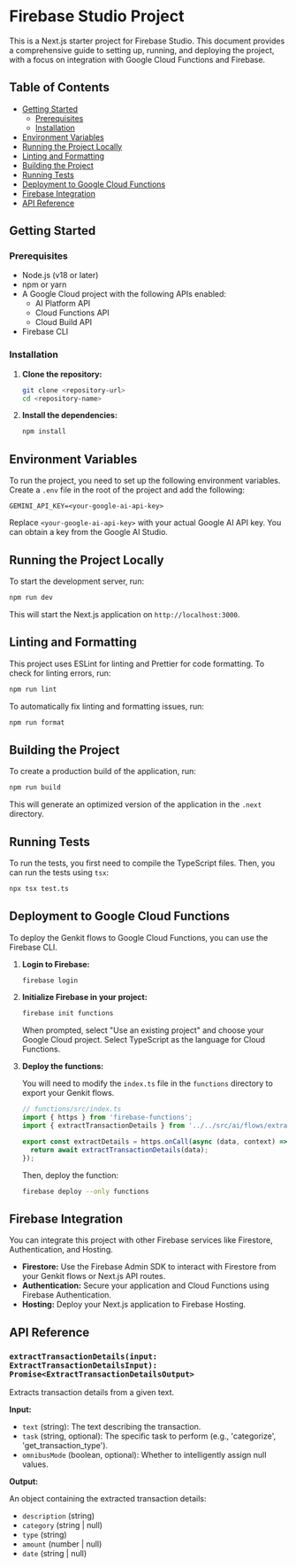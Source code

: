 # Firebase Studio Project

This is a Next.js starter project for Firebase Studio. This document provides a comprehensive guide to setting up, running, and deploying the project, with a focus on integration with Google Cloud Functions and Firebase.

## Table of Contents

- [Getting Started](#getting-started)
  - [Prerequisites](#prerequisites)
  - [Installation](#installation)
- [Environment Variables](#environment-variables)
- [Running the Project Locally](#running-the-project-locally)
- [Linting and Formatting](#linting-and-formatting)
- [Building the Project](#building-the-project)
- [Running Tests](#running-tests)
- [Deployment to Google Cloud Functions](#deployment-to-google-cloud-functions)
- [Firebase Integration](#firebase-integration)
- [API Reference](#api-reference)

## Getting Started

### Prerequisites

- Node.js (v18 or later)
- npm or yarn
- A Google Cloud project with the following APIs enabled:
  - AI Platform API
  - Cloud Functions API
  - Cloud Build API
- Firebase CLI

### Installation

1. **Clone the repository:**

   ```bash
   git clone <repository-url>
   cd <repository-name>
   ```

2. **Install the dependencies:**

   ```bash
   npm install
   ```

## Environment Variables

To run the project, you need to set up the following environment variables. Create a `.env` file in the root of the project and add the following:

```
GEMINI_API_KEY=<your-google-ai-api-key>
```

Replace `<your-google-ai-api-key>` with your actual Google AI API key. You can obtain a key from the Google AI Studio.

## Running the Project Locally

To start the development server, run:

```bash
npm run dev
```

This will start the Next.js application on `http://localhost:3000`.

## Linting and Formatting

This project uses ESLint for linting and Prettier for code formatting. To check for linting errors, run:

```bash
npm run lint
```

To automatically fix linting and formatting issues, run:

```bash
npm run format
```

## Building the Project

To create a production build of the application, run:

```bash
npm run build
```

This will generate an optimized version of the application in the `.next` directory.

## Running Tests

To run the tests, you first need to compile the TypeScript files. Then, you can run the tests using `tsx`:

```bash
npx tsx test.ts
```

## Deployment to Google Cloud Functions

To deploy the Genkit flows to Google Cloud Functions, you can use the Firebase CLI.

1. **Login to Firebase:**

   ```bash
   firebase login
   ```

2. **Initialize Firebase in your project:**

   ```bash
   firebase init functions
   ```

   When prompted, select "Use an existing project" and choose your Google Cloud project. Select TypeScript as the language for Cloud Functions.

3. **Deploy the functions:**

   You will need to modify the `index.ts` file in the `functions` directory to export your Genkit flows.

   ```typescript
   // functions/src/index.ts
   import { https } from 'firebase-functions';
   import { extractTransactionDetails } from '../../src/ai/flows/extract-transaction-details'; // Adjust the path as needed

   export const extractDetails = https.onCall(async (data, context) => {
     return await extractTransactionDetails(data);
   });
   ```

   Then, deploy the function:

   ```bash
   firebase deploy --only functions
   ```

## Firebase Integration

You can integrate this project with other Firebase services like Firestore, Authentication, and Hosting.

- **Firestore:** Use the Firebase Admin SDK to interact with Firestore from your Genkit flows or Next.js API routes.
- **Authentication:** Secure your application and Cloud Functions using Firebase Authentication.
- **Hosting:** Deploy your Next.js application to Firebase Hosting.

## API Reference

### `extractTransactionDetails(input: ExtractTransactionDetailsInput): Promise<ExtractTransactionDetailsOutput>`

Extracts transaction details from a given text.

**Input:**

- `text` (string): The text describing the transaction.
- `task` (string, optional): The specific task to perform (e.g., 'categorize', 'get_transaction_type').
- `omnibusMode` (boolean, optional): Whether to intelligently assign null values.

**Output:**

An object containing the extracted transaction details:

- `description` (string)
- `category` (string | null)
- `type` (string)
- `amount` (number | null)
- `date` (string | null)
